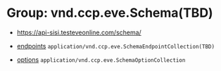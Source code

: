 # Group: vnd.ccp.eve.Schema(TBD) 

* https://api-sisi.testeveonline.com/schema/ 

* [endpoints](endpoints.md) `application/vnd.ccp.eve.SchemaEndpointCollection(TBD)`
* [options](options.md) `application/vnd.ccp.eve.SchemaOptionCollection`

